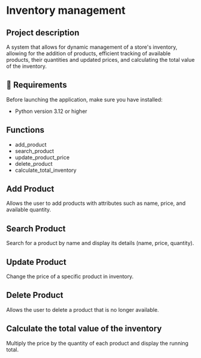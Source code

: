 # Inventory management

## Project description

A system that allows for dynamic management of a store's inventory, allowing for the addition of products, efficient tracking of available products, their quantities and updated prices, and calculating the total value of the inventory.

## 🚀 Requirements
Before launching the application, make sure you have installed:

- Python version 3.12 or higher 

## Functions

- add_product
- search_product 
- update_product_price 
- delete_product
- calculate_total_inventory

## Add Product
Allows the user to add products with attributes such as name, price, and available quantity.

## Search Product
Search for a product by name and display its details (name, price, quantity).

## Update Product
Change the price of a specific product in inventory.

## Delete Product 
Allows the user to delete a product that is no longer available.

## Calculate the total value of the inventory
Multiply the price by the quantity of each product and display the running total.